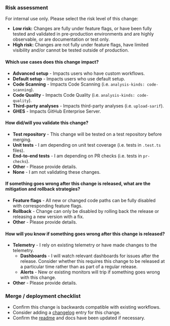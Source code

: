 <!--
    For GitHub staff: Remember that this is a public repository. Do not link to internal resources.
                      If necessary, link to this PR from an internal issue and include further details there.

    Everyone: Include a summary of the context of this change, what it aims to accomplish, and why you
              chose the approach you did if applicable. Indicate any open questions you want to answer
              during the review process and anything you want reviewers to pay particular attention to.

    See https://github.com/github/codeql-action/blob/main/CONTRIBUTING.md for additional information.
-->

### Risk assessment

For internal use only. Please select the risk level of this change:

- **Low risk:** Changes are fully under feature flags, or have been fully tested and validated in pre-production environments and are highly observable, or are documentation or test only.
- **High risk:** Changes are not fully under feature flags, have limited visibility and/or cannot be tested outside of production.

#### Which use cases does this change impact?

<!-- Delete options that don't apply. -->

- **Advanced setup** - Impacts users who have custom workflows.
- **Default setup** - Impacts users who use default setup.
- **Code Scanning** - Impacts Code Scanning (i.e. `analysis-kinds: code-scanning`).
- **Code Quality** - Impacts Code Quality (i.e. `analysis-kinds: code-quality`).
- **Third-party analyses** - Impacts third-party analyses (i.e. `upload-sarif`).
- **GHES** - Impacts GitHub Enterprise Server.

#### How did/will you validate this change?

<!-- Delete options that don't apply. -->

- **Test repository** - This change will be tested on a test repository before merging.
- **Unit tests** - I am depending on unit test coverage (i.e. tests in `.test.ts` files).
- **End-to-end tests** - I am depending on PR checks (i.e. tests in `pr-checks`).
- **Other** - Please provide details.
- **None** - I am not validating these changes.

#### If something goes wrong after this change is released, what are the mitigation and rollback strategies?

<!-- Delete strategies that don't apply. -->

- **Feature flags** - All new or changed code paths can be fully disabled with corresponding feature flags.
- **Rollback** - Change can only be disabled by rolling back the release or releasing a new version with a fix.
- **Other** - Please provide details.

#### How will you know if something goes wrong after this change is released?

<!-- Delete options that don't apply. -->

- **Telemetry** - I rely on existing telemetry or have made changes to the telemetry.
    - **Dashboards** - I will watch relevant dashboards for issues after the release. Consider whether this requires this change to be released at a particular time rather than as part of a regular release.
    - **Alerts** - New or existing monitors will trip if something goes wrong with this change.
- **Other** - Please provide details.

### Merge / deployment checklist

- Confirm this change is backwards compatible with existing workflows.
- Consider adding a [changelog](https://github.com/github/codeql-action/blob/main/CHANGELOG.md) entry for this change.
- Confirm the [readme](https://github.com/github/codeql-action/blob/main/README.md) and docs have been updated if necessary.
